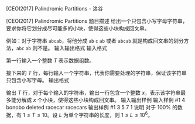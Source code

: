 



[CEOI2017] Palindromic Partitions - 洛谷














[CEOI2017] Palindromic Partitions
题目描述
给出一个只包含小写字母字符串，要求你将它划分成尽可能多的小块，使得这些小块构成回文串。

例如：对于字符串 ``abcab``，将他分成 ``ab`` ``c`` ``ab`` 或者 ``abcab`` 就是构成回文串的划分方法，``abc`` ``ab`` 则不是。
输入输出格式
输入格式

第一行输入一个整数 $T$ 表示数据组数。

接下来的 $T$ 行，每行输入一个字符串，代表你需要处理的字符串，保证该字符串只包含小写字母。
输出格式

输出 $T$ 行，对于每个输入的字符串，输出一行包含一个整数 $x$，表示该字符串最多能分解成 $x$ 个小块，使得这些小块构成回文串。
输入输出样例
输入样例 #1
4
bonobo
deleted
racecar
racecars
输出样例 #1
3
5
7
1
说明
对于 $100\%$ 的数据，有 $1\le T\le 10$。设 $L$ 为单个字符串的长度，则 $1\le L\le 10^6$​​。






